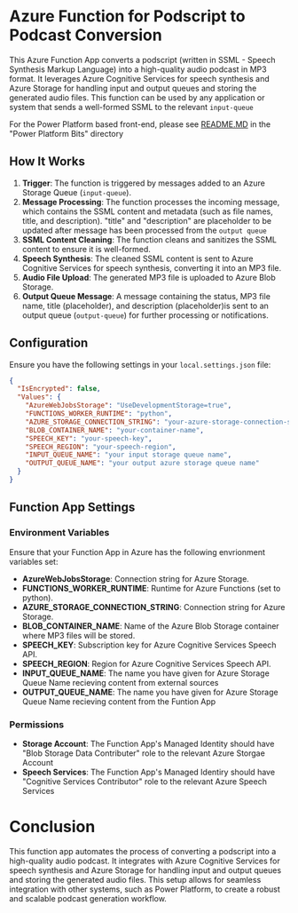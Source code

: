 # Azure Function for Podscript to Podcast Conversion

This Azure Function App converts a podscript (written in SSML - Speech Synthesis Markup Language) into a high-quality audio podcast in MP3 format. It leverages Azure Cognitive Services for speech synthesis and Azure Storage for handling input and output queues and storing the generated audio files. This function can be used by any application or system that sends a well-formed SSML to the relevant `input-queue`

For the Power Platform based front-end, please see [README.MD](https://github.com/McFuzzySquirrel/podcaster_function/blob/all_in_one/Power%20Platform%20Bits/readme.md) in the "Power Platform Bits" directory

## How It Works

1. **Trigger**: The function is triggered by messages added to an Azure Storage Queue (`input-queue`).
2. **Message Processing**: The function processes the incoming message, which contains the SSML content and metadata (such as file names, title, and description). "title" and "description" are placeholder to be updated after message has been processed from the `output queue`
3. **SSML Content Cleaning**: The function cleans and sanitizes the SSML content to ensure it is well-formed.
4. **Speech Synthesis**: The cleaned SSML content is sent to Azure Cognitive Services for speech synthesis, converting it into an MP3 file.
5. **Audio File Upload**: The generated MP3 file is uploaded to Azure Blob Storage.
6. **Output Queue Message**: A message containing the status, MP3 file name, title (placeholder), and description (placeholder)is sent to an output queue (`output-queue`) for further processing or notifications.

## Configuration

Ensure you have the following settings in your `local.settings.json` file:

```json
{
  "IsEncrypted": false,
  "Values": {
    "AzureWebJobsStorage": "UseDevelopmentStorage=true",
    "FUNCTIONS_WORKER_RUNTIME": "python",
    "AZURE_STORAGE_CONNECTION_STRING": "your-azure-storage-connection-string",
    "BLOB_CONTAINER_NAME": "your-container-name",
    "SPEECH_KEY": "your-speech-key",
    "SPEECH_REGION": "your-speech-region",
    "INPUT_QUEUE_NAME": "your input storage queue name",
    "OUTPUT_QUEUE_NAME": "your output azure storage queue name"
  }
}
```
## Function App Settings

### Environment Variables
Ensure that your Function App in Azure has the following envrionment variables set:

- **AzureWebJobsStorage**: Connection string for Azure Storage.
- **FUNCTIONS_WORKER_RUNTIME**: Runtime for Azure Functions (set to python).
- **AZURE_STORAGE_CONNECTION_STRING**: Connection string for Azure Storage.
- **BLOB_CONTAINER_NAME**: Name of the Azure Blob Storage container where MP3 files will be stored.
- **SPEECH_KEY**: Subscription key for Azure Cognitive Services Speech API.
- **SPEECH_REGION**: Region for Azure Cognitive Services Speech API.
- **INPUT_QUEUE_NAME**: The name you have given for Azure Storage Queue Name recieving content from external sources
- **OUTPUT_QUEUE_NAME**: The name you have given for Azure Storage Queue Name recieving content from the Funtion App

### Permissions

- **Storage Account**: The Function App's Managed Identity should have "Blob Storage Data Contributer" role to the relevant Azure Storgae Account
- **Speech Services**: The Function App's Managed Identiry should have "Cognitive Services Contributor" role to the relevant Azure Speech Services

# Conclusion
This function app automates the process of converting a podscript into a high-quality audio podcast. It integrates with Azure Cognitive Services for speech synthesis and Azure Storage for handling input and output queues and storing the generated audio files. This setup allows for seamless integration with other systems, such as Power Platform, to create a robust and scalable podcast generation workflow.